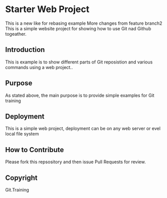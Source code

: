 # Starter Web Project
This is a new like for rebasing example
More changes from feature branch2
This is a simple website project for showing how to use Git nad Github togeather.
## Introduction

This is example is to show different parts of Git reposistion and various commands using a web project..

## Purpose

As stated above, the main purpose is to provide simple examples for Git training

## Deployment

This is a simple web project, deployment can be on any web server or evel local file system

## How to Contribute

Please fork this repsository and then issue  Pull Requests for review.

## Copyright
Git.Training
